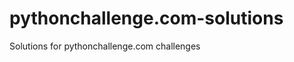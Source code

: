 pythonchallenge.com-solutions
=============================

Solutions for pythonchallenge.com challenges

